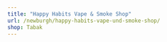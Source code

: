 ```yaml
---
title: "Happy Habits Vape & Smoke Shop"
url: /newburgh/happy-habits-vape-und-smoke-shop/
shop: Tabak
---
```

